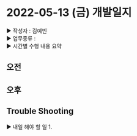 # 2022-05-13 (금) 개발일지
▶ 작성자 : 김예빈   
▶ 업무종류 :   
▶ 시간별 수행 내용 요약    
   
**오전**
- 

**오후**  
- 

**Trouble Shooting**  
- 


▶  내일 해야 할 일
1.
